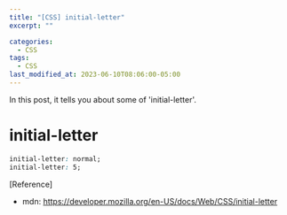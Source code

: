 ```yaml
---
title: "[CSS] initial-letter"
excerpt: ""

categories:
  - CSS
tags:
  - CSS
last_modified_at: 2023-06-10T08:06:00-05:00
---
```


In this post, it tells you about some of 'initial-letter'.

# initial-letter

```css
initial-letter: normal;
initial-letter: 5;
```

[Reference]

- mdn: <https://developer.mozilla.org/en-US/docs/Web/CSS/initial-letter>
